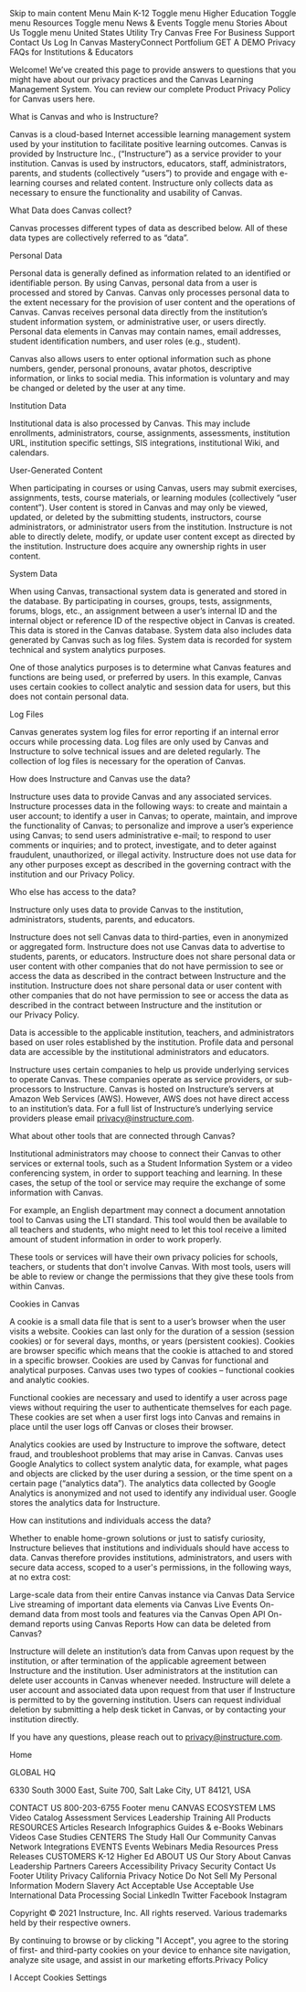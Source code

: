 Skip to main content
Menu
Main
K-12
Toggle menu
Higher Education
Toggle menu
Resources
Toggle menu
News & Events
Toggle menu
Stories
About Us
Toggle menu
United States
Utility
Try Canvas Free
For Business
Support
Contact Us
Log In
Canvas
MasteryConnect
Portfolium
GET A DEMO
Privacy FAQs for Institutions & Educators

Welcome! We’ve created this page to provide answers to questions that you might have about our privacy practices and the Canvas Learning Management System. You can review our complete Product Privacy Policy for Canvas users here.

What is Canvas and who is Instructure?

Canvas is a cloud-based Internet accessible learning management system used by your institution to facilitate positive learning outcomes. Canvas is provided by Instructure Inc., (“Instructure”) as a service provider to your institution. Canvas is used by instructors, educators, staff, administrators, parents, and students (collectively “users”) to provide and engage with e-learning courses and related content. Instructure only collects data as necessary to ensure the functionality and usability of Canvas.

What Data does Canvas collect?

Canvas processes different types of data as described below. All of these data types are collectively referred to as “data”.

Personal Data

Personal data is generally defined as information related to an identified or identifiable person. By using Canvas, personal data from a user is processed and stored by Canvas. Canvas only processes personal data to the extent necessary for the provision of user content and the operations of Canvas. Canvas receives personal data directly from the institution’s student information system, or administrative user, or users directly. Personal data elements in Canvas may contain names, email addresses, student identification numbers, and user roles (e.g., student).

Canvas also allows users to enter optional information such as phone numbers, gender, personal pronouns, avatar photos, descriptive information, or links to social media. This information is voluntary and may be changed or deleted by the user at any time.

Institution Data

Institutional data is also processed by Canvas. This may include enrollments, administrators, course, assignments, assessments, institution URL, institution specific settings, SIS integrations, institutional Wiki, and calendars.

User-Generated Content

When participating in courses or using Canvas, users may submit exercises, assignments, tests, course materials, or learning modules (collectively “user content”). User content is stored in Canvas and may only be viewed, updated, or deleted by the submitting students, instructors, course administrators, or administrator users from the institution. Instructure is not able to directly delete, modify, or update user content except as directed by the institution. Instructure does acquire any ownership rights in user content.

System Data

When using Canvas, transactional system data is generated and stored in the database. By participating in courses, groups, tests, assignments, forums, blogs, etc., an assignment between a user’s internal ID and the internal object or reference ID of the respective object in Canvas is created. This data is stored in the Canvas database. System data also includes data generated by Canvas such as log files. System data is recorded for system technical and system analytics purposes.

One of those analytics purposes is to determine what Canvas features and functions are being used, or preferred by users. In this example, Canvas uses certain cookies to collect analytic and session data for users, but this does not contain personal data.

Log Files

Canvas generates system log files for error reporting if an internal error occurs while processing data. Log files are only used by Canvas and Instructure to solve technical issues and are deleted regularly. The collection of log files is necessary for the operation of Canvas.

How does Instructure and Canvas use the data?

Instructure uses data to provide Canvas and any associated services. Instructure processes data in the following ways: to create and maintain a user account; to identify a user in Canvas; to operate, maintain, and improve the functionality of Canvas; to personalize and improve a user’s experience using Canvas; to send users administrative e-mail; to respond to user comments or inquiries; and to protect, investigate, and to deter against fraudulent, unauthorized, or illegal activity. Instructure does not use data for any other purposes except as described in the governing contract with the institution and our Privacy Policy.

Who else has access to the data?

Instructure only uses data to provide Canvas to the institution, administrators, students, parents, and educators.

Instructure does not sell Canvas data to third-parties, even in anonymized or aggregated form.
Instructure does not use Canvas data to advertise to students, parents, or educators.
Instructure does not share personal data or user content with other companies that do not have permission to see or access the data as described in the contract between Instructure and the institution.
Instructure does not share personal data or user content with other companies that do not have permission to see or access the data as described in the contract between Instructure and the institution or our Privacy Policy.

Data is accessible to the applicable institution, teachers, and administrators based on user roles established by the institution. Profile data and personal data are accessible by the institutional administrators and educators.

Instructure uses certain companies to help us provide underlying services to operate Canvas. These companies operate as service providers, or sub-processors to Instructure. Canvas is hosted on Instructure’s servers at Amazon Web Services (AWS). However, AWS does not have direct access to an institution’s data. For a full list of Instructure’s underlying service providers please email privacy@instructure.com.

What about other tools that are connected through Canvas?

Institutional administrators may choose to connect their Canvas to other services or external tools, such as a Student Information System or a video conferencing system, in order to support teaching and learning. In these cases, the setup of the tool or service may require the exchange of some information with Canvas.

For example, an English department may connect a document annotation tool to Canvas using the LTI standard. This tool would then be available to all teachers and students, who might need to let this tool receive a limited amount of student information in order to work properly.

These tools or services will have their own privacy policies for schools, teachers, or students that don't involve Canvas. With most tools, users will be able to review or change the permissions that they give these tools from within Canvas.

Cookies in Canvas

A cookie is a small data file that is sent to a user’s browser when the user visits a website. Cookies can last only for the duration of a session (session cookies) or for several days, months, or years (persistent cookies). Cookies are browser specific which means that the cookie is attached to and stored in a specific browser. Cookies are used by Canvas for functional and analytical purposes. Canvas uses two types of cookies – functional cookies and analytic cookies.

Functional cookies are necessary and used to identify a user across page views without requiring the user to authenticate themselves for each page. These cookies are set when a user first logs into Canvas and remains in place until the user logs off Canvas or closes their browser.

Analytics cookies are used by Instructure to improve the software, detect fraud, and troubleshoot problems that may arise in Canvas. Canvas uses Google Analytics to collect system analytic data, for example, what pages and objects are clicked by the user during a session, or the time spent on a certain page (“analytics data”). The analytics data collected by Google Analytics is anonymized and not used to identify any individual user. Google stores the analytics data for Instructure.

How can institutions and individuals access the data?

Whether to enable home-grown solutions or just to satisfy curiosity, Instructure believes that institutions and individuals should have access to data. Canvas therefore provides institutions, administrators, and users with secure data access, scoped to a user's permissions, in the following ways, at no extra cost:

Large-scale data from their entire Canvas instance via Canvas Data Service
Live streaming of important data elements via Canvas Live Events
On-demand data from most tools and features via the Canvas Open API
On-demand reports using Canvas Reports
How can data be deleted from Canvas?

Instructure will delete an institution’s data from Canvas upon request by the institution, or after termination of the applicable agreement between Instructure and the institution. User administrators at the institution can delete user accounts in Canvas whenever needed. Instructure will delete a user account and associated data upon request from that user if Instructure is permitted to by the governing institution. Users can request individual deletion by submitting a help desk ticket in Canvas, or by contacting your institution directly.

If you have any questions, please reach out to privacy@instructure.com.

Home

GLOBAL HQ

6330 South 3000 East, Suite 700, Salt Lake City, UT 84121, USA

CONTACT US
800-203-6755
Footer menu
CANVAS ECOSYSTEM
LMS
Video
Catalog
Assessment
Services
Leadership Training
All Products
RESOURCES
Articles
Research
Infographics
Guides & e-Books
Webinars
Videos
Case Studies
CENTERS
The Study Hall
Our Community
Canvas Network
Integrations
EVENTS
Events
Webinars
Media Resources
Press Releases
CUSTOMERS
K-12
Higher Ed
ABOUT US
Our Story
About Canvas
Leadership
Partners
Careers
Accessibility
Privacy
Security
Contact Us
Footer Utility
Privacy
California Privacy Notice
Do Not Sell My Personal Information
Modern Slavery Act
Acceptable Use
Acceptable Use International
Data Processing
Social
LinkedIn
Twitter
Facebook
Instagram

Copyright © 2021 Instructure, Inc. All rights reserved. Various trademarks held by their respective owners.

By continuing to browse or by clicking "I Accept", you agree to the storing of first- and third-party cookies on your device to enhance site navigation, analyze site usage, and assist in our marketing efforts.Privacy Policy

I Accept
Cookies Settings